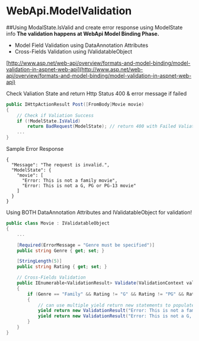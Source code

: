 # WebApi.ModelValidation

##Using ModalState.IsValid and create error response using ModelState info
**The validation happens at WebApi Model Binding Phase.**

* Model Field Validation using DataAnnotation Attributes
* Cross-Fields Validation using IValidatableObject

[http://www.asp.net/web-api/overview/formats-and-model-binding/model-validation-in-aspnet-web-api](http://www.asp.net/web-api/overview/formats-and-model-binding/model-validation-in-aspnet-web-api)

Check Valiation State and return Http Status 400 & error message if failed
```csharp
public IHttpActionResult Post([FromBody]Movie movie)
{
    // Check if Valiation Success
    if (!ModelState.IsValid)
        return BadRequest(ModelState); // return 400 with Failed Valiation Info
    ...
}
```

Sample Error Response
```
{
  "Message": "The request is invalid.",
  "ModelState": {
    "movie": [
      "Error: This is not a family movie",
      "Error: This is not a G, PG or PG-13 movie"
    ]
  }
}
```

Using BOTH DataAnnotation Attributes and IValidatableObject for validation!
```csharp
public class Movie : IValidatableObject
{
    ...

    [Required(ErrorMessage = "Genre must be specified")]
    public string Genre { get; set; }

    [StringLength(5)]
    public string Rating { get; set; }

    // Cross-Fields Validation
    public IEnumerable<ValidationResult> Validate(ValidationContext validationContext)
    {
        if (Genre == "Family" && Rating != "G" && Rating != "PG" && Rating != "PG-13")
        {
            // can use multiple yield return new statements to populate IEnumerable<ValidationResult>
            yield return new ValidationResult("Error: This is not a family movie");
            yield return new ValidationResult("Error: This is not a G, PG or PG-13 movie");
        }
    }
}
```